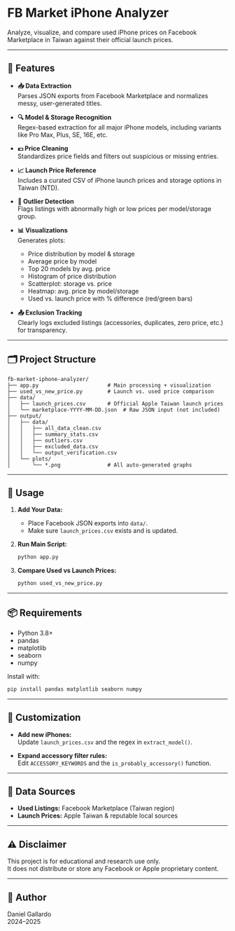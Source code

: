 # FB Market iPhone Analyzer

Analyze, visualize, and compare used iPhone prices on Facebook Marketplace in Taiwan against their official launch prices.

---

## 🔧 Features

- **📥 Data Extraction**  
  Parses JSON exports from Facebook Marketplace and normalizes messy, user-generated titles.

- **🔍 Model & Storage Recognition**  
  Regex-based extraction for all major iPhone models, including variants like Pro Max, Plus, SE, 16E, etc.

- **💵 Price Cleaning**  
  Standardizes price fields and filters out suspicious or missing entries.

- **📈 Launch Price Reference**  
  Includes a curated CSV of iPhone launch prices and storage options in Taiwan (NTD).

- **🚨 Outlier Detection**  
  Flags listings with abnormally high or low prices per model/storage group.

- **📊 Visualizations**  
  Generates plots:
  - Price distribution by model & storage
  - Average price by model
  - Top 20 models by avg. price
  - Histogram of price distribution
  - Scatterplot: storage vs. price
  - Heatmap: avg. price by model/storage
  - Used vs. launch price with % difference (red/green bars)

- **📤 Exclusion Tracking**  
  Clearly logs excluded listings (accessories, duplicates, zero price, etc.) for transparency.

---

## 🗂 Project Structure

```
fb-market-iphone-analyzer/
├── app.py                      # Main processing + visualization
├── used_vs_new_price.py        # Launch vs. used price comparison
├── data/
│   ├── launch_prices.csv       # Official Apple Taiwan launch prices
│   └── marketplace-YYYY-MM-DD.json  # Raw JSON input (not included)
├── output/
│   ├── data/
│   │   ├── all_data_clean.csv
│   │   ├── summary_stats.csv
│   │   ├── outliers.csv
│   │   ├── excluded_data.csv
│   │   └── output_verification.csv
│   └── plots/
│       └── *.png               # All auto-generated graphs
```

---

## 🚀 Usage

1. **Add Your Data:**
   - Place Facebook JSON exports into `data/`.
   - Make sure `launch_prices.csv` exists and is updated.

2. **Run Main Script:**
   ```bash
   python app.py
   ```

3. **Compare Used vs Launch Prices:**
   ```bash
   python used_vs_new_price.py
   ```

---

## 📦 Requirements

- Python 3.8+
- pandas
- matplotlib
- seaborn
- numpy

Install with:
```bash
pip install pandas matplotlib seaborn numpy
```

---

## 📁 Customization

- **Add new iPhones:**  
  Update `launch_prices.csv` and the regex in `extract_model()`.

- **Expand accessory filter rules:**  
  Edit `ACCESSORY_KEYWORDS` and the `is_probably_accessory()` function.

---

## 📄 Data Sources

- **Used Listings:** Facebook Marketplace (Taiwan region)
- **Launch Prices:** Apple Taiwan & reputable local sources

---

## ⚠️ Disclaimer

This project is for educational and research use only.  
It does not distribute or store any Facebook or Apple proprietary content.

---

## 👤 Author

Daniel Gallardo  
2024–2025
